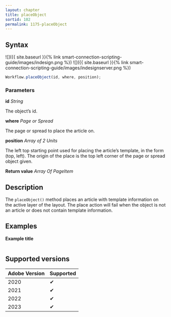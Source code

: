 ```yaml
---
layout: chapter
title: placeObject
sortid: 102
permalink: 1175-placeObject
---
```


## Syntax

![]({{ site.baseurl }}{% link smart-connection-scripting-guide/images/indesign.png %}) ![]({{ site.baseurl }}{% link smart-connection-scripting-guide/images/indesignserver.png %})

```javascript
Workflow.placeObject(id, where, position);
```

### Parameters

**id** _String_

The object’s id.

**where** _Page or Spread_

The page or spread to place the article on.

**position** _Array of 2 Units_

The left top starting point used for placing the article’s template, in the form (top, left). The origin of the place is the top left corner of the page or spread object given.

**Return value** _Array Of PageItem_

## Description

The `placeObject()` method places an article with template information on the active layer of the layout. The place action will fail when the object is not an article or does not contain template information.

## Examples

**Example title**

```javascript

```

## Supported versions

| Adobe Version | Supported |
| ------------- | --------- |
| 2020          | ✔         |
| 2021          | ✔         |
| 2022          | ✔         |
| 2023          | ✔         |
